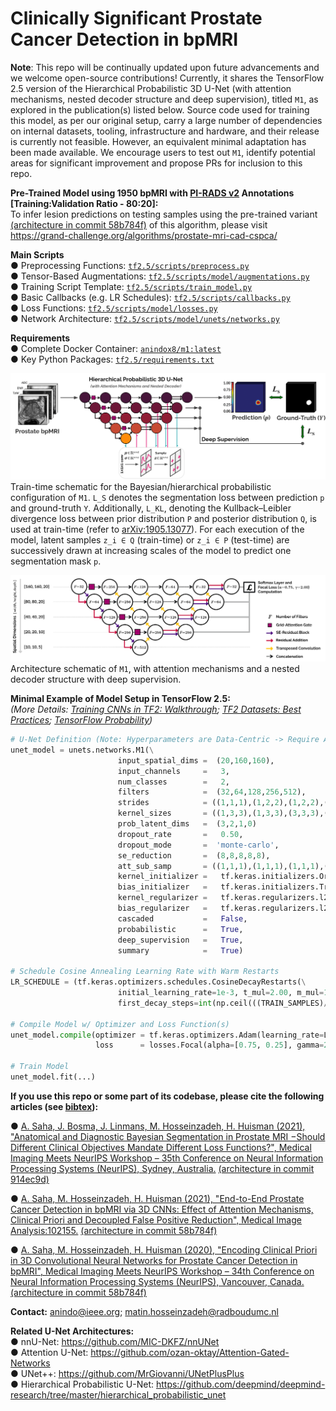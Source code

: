 # Clinically Significant Prostate Cancer Detection in bpMRI

**Note**: This repo will be continually updated upon future advancements and we welcome open-source contributions! Currently, it shares the TensorFlow 2.5 version of the Hierarchical Probabilistic 3D U-Net (with attention mechanisms, nested decoder structure and deep supervision), titled `M1`, as explored in the publication(s) listed below. Source code used for training this model, as per our original setup, carry a large number of dependencies on internal datasets, tooling, infrastructure and hardware, and their release is currently not feasible. However, an equivalent minimal adaptation has been made available. We encourage users to test out `M1`, identify potential areas for significant improvement and propose PRs for inclusion to this repo.

**Pre-Trained Model using 1950 bpMRI with [PI-RADS v2](https://www.sciencedirect.com/science/article/pii/S0302283815008489?via%3Dihub) Annotations [Training:Validation Ratio - 80:20]:**  
To infer lesion predictions on testing samples using the pre-trained variant [(architecture in commit 58b784f)](https://github.com/DIAGNijmegen/prostateMR_3D-CAD-csPCa/tree/58b784ffbd2e8c89139c6773cb9490b2fd53d814) of this algorithm, please visit https://grand-challenge.org/algorithms/prostate-mri-cad-cspca/

**Main Scripts**  
● Preprocessing Functions: [`tf2.5/scripts/preprocess.py`](https://github.com/DIAGNijmegen/prostateMR_3D-CAD-csPCa/blob/main/tf2.5/scripts/preprocess.py)  
● Tensor-Based Augmentations: [`tf2.5/scripts/model/augmentations.py`](https://github.com/DIAGNijmegen/prostateMR_3D-CAD-csPCa/blob/main/tf2.5/scripts/model/augmentations.py)   
● Training Script Template: [`tf2.5/scripts/train_model.py`](https://github.com/DIAGNijmegen/prostateMR_3D-CAD-csPCa/blob/main/tf2.5/scripts/train_model.py)  
● Basic Callbacks (e.g. LR Schedules): [`tf2.5/scripts/callbacks.py`](https://github.com/DIAGNijmegen/prostateMR_3D-CAD-csPCa/blob/main/tf2.5/scripts/callbacks.py)  
● Loss Functions: [`tf2.5/scripts/model/losses.py`](https://github.com/DIAGNijmegen/prostateMR_3D-CAD-csPCa/blob/main/tf2.5/scripts/model/losses.py)  
● Network Architecture: [`tf2.5/scripts/model/unets/networks.py`](https://github.com/DIAGNijmegen/prostateMR_3D-CAD-csPCa/blob/main/tf2.5/scripts/model/unets/networks.py)  

**Requirements**  
● Complete Docker Container: [`anindox8/m1:latest`](https://hub.docker.com/r/anindox8/m1)  
● Key Python Packages: [`tf2.5/requirements.txt`](https://github.com/DIAGNijmegen/prostateMR_3D-CAD-csPCa/blob/main/tf2.5/requirements.txt)  

<kbd>![schematic](docs/image-1.png)</kbd>
Train-time schematic for the Bayesian/hierarchical probabilistic configuration of `M1`. `L_S` denotes the segmentation loss between prediction `p` and ground-truth `Y`. Additionally, `L_KL`, denoting the Kullback–Leibler divergence loss between prior distribution `P` and posterior distribution `Q`, is used at train-time (refer to [arXiv:1905.13077](https://arxiv.org/abs/1905.13077)). For each execution of the model, latent samples `z_i ∈ Q` (train-time) or `z_i ∈ P` (test-time) are successively drawn at increasing scales of the model to predict one segmentation mask `p`.

<kbd>![schematic](docs/image-2.png)</kbd>
Architecture schematic of `M1`, with attention mechanisms and a nested decoder structure with deep supervision.

**Minimal Example of Model Setup in TensorFlow 2.5:**  
*(More Details: [Training CNNs in TF2: Walkthrough](https://www.tensorflow.org/tutorials/images/segmentation); [TF2 Datasets: Best Practices](https://www.tensorflow.org/guide/data_performance); [TensorFlow Probability](https://www.tensorflow.org/probability))*
```python
# U-Net Definition (Note: Hyperparameters are Data-Centric -> Require Adequate Tuning for Optimal Performance)
unet_model = unets.networks.M1(\
                        input_spatial_dims =  (20,160,160),            
                        input_channels     =   3,
                        num_classes        =   2,                       
                        filters            =  (32,64,128,256,512),   
                        strides            = ((1,1,1),(1,2,2),(1,2,2),(2,2,2),(2,2,2)),  
                        kernel_sizes       = ((1,3,3),(1,3,3),(3,3,3),(3,3,3),(3,3,3)),
                        prob_latent_dims   =  (3,2,1,0)
                        dropout_rate       =   0.50,       
                        dropout_mode       =  'monte-carlo',
                        se_reduction       =  (8,8,8,8,8),
                        att_sub_samp       = ((1,1,1),(1,1,1),(1,1,1),(1,1,1)),
                        kernel_initializer =   tf.keras.initializers.Orthogonal(gain=1), 
                        bias_initializer   =   tf.keras.initializers.TruncatedNormal(mean=0, stddev=1e-3),
                        kernel_regularizer =   tf.keras.regularizers.l2(1e-4),
                        bias_regularizer   =   tf.keras.regularizers.l2(1e-4),     
                        cascaded           =   False,
                        probabilistic      =   True,
                        deep_supervision   =   True,
                        summary            =   True)  

# Schedule Cosine Annealing Learning Rate with Warm Restarts
LR_SCHEDULE = (tf.keras.optimizers.schedules.CosineDecayRestarts(\
                        initial_learning_rate=1e-3, t_mul=2.00, m_mul=1.00, alpha=1e-3,
                        first_decay_steps=int(np.ceil(((TRAIN_SAMPLES)/BATCH_SIZE)))*10))
                                                  
# Compile Model w/ Optimizer and Loss Function(s)
unet_model.compile(optimizer = tf.keras.optimizers.Adam(learning_rate=LR_SCHEDULE, amsgrad=True), 
                   loss      = losses.Focal(alpha=[0.75, 0.25], gamma=2.00).loss)

# Train Model
unet_model.fit(...)
```

**If you use this repo or some part of its codebase, please cite the following articles (see [bibtex](https://github.com/DIAGNijmegen/prostateMR_3D-CAD-csPCa/blob/main/docs/citations.bib)):**  
 
  ● [A. Saha, J. Bosma, J. Linmans, M. Hosseinzadeh, H. Huisman (2021), "Anatomical and Diagnostic Bayesian Segmentation in Prostate MRI −Should Different Clinical Objectives Mandate Different Loss Functions?", Medical Imaging Meets
  NeurIPS Workshop – 35th Conference on Neural Information Processing Systems (NeurIPS), Sydney, Australia.](https://arxiv.org/abs/2110.12889) [(architecture in commit 914ec9d)](https://github.com/DIAGNijmegen/prostateMR_3D-CAD-csPCa/blob/914ec9db3c5ef4c44f371b82204d181a45bfc97d/tf2.5/models/networks.py)
  
  ● [A. Saha, M. Hosseinzadeh, H. Huisman (2021), "End-to-End Prostate Cancer Detection in bpMRI via 3D CNNs: Effect of Attention Mechanisms, Clinical Priori and Decoupled False
  Positive Reduction", Medical Image Analysis:102155.](https://doi.org/10.1016/j.media.2021.102155) [(architecture in commit 58b784f)](https://github.com/DIAGNijmegen/prostateMR_3D-CAD-csPCa/blob/58b784ffbd2e8c89139c6773cb9490b2fd53d814/tf2.5/models/networks.py)

  ● [A. Saha, M. Hosseinzadeh, H. Huisman (2020), "Encoding Clinical Priori in 3D Convolutional Neural Networks for Prostate Cancer Detection in bpMRI", Medical Imaging Meets
  NeurIPS Workshop – 34th Conference on Neural Information Processing Systems (NeurIPS), Vancouver, Canada.](https://arxiv.org/abs/2011.00263) [(architecture in commit 58b784f)](https://github.com/DIAGNijmegen/prostateMR_3D-CAD-csPCa/blob/58b784ffbd2e8c89139c6773cb9490b2fd53d814/tf2.5/models/networks.py)

**Contact:** anindo@ieee.org; matin.hosseinzadeh@radboudumc.nl 

**Related U-Net Architectures:**  
  ● nnU-Net: https://github.com/MIC-DKFZ/nnUNet  
  ● Attention U-Net: https://github.com/ozan-oktay/Attention-Gated-Networks  
  ● UNet++: https://github.com/MrGiovanni/UNetPlusPlus  
  ● Hierarchical Probabilistic U-Net: https://github.com/deepmind/deepmind-research/tree/master/hierarchical_probabilistic_unet  



